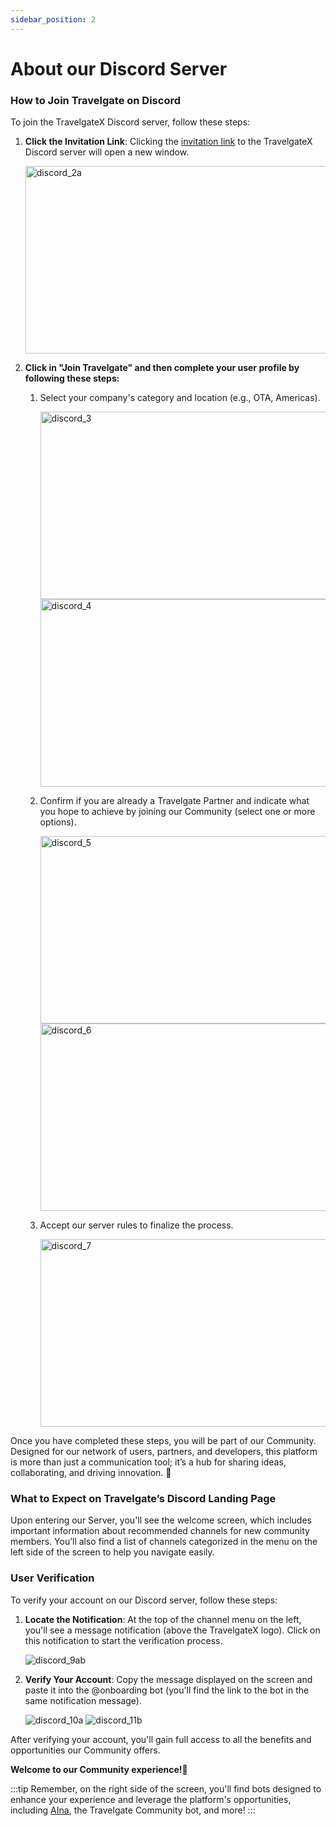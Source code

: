```yaml
---
sidebar_position: 2
---
```


# About our Discord Server

### How to Join Travelgate on Discord

To join the TravelgateX Discord server, follow these steps:
1. **Click the Invitation Link**: Clicking the [invitation link](https://discord.com/invite/travelgate) to the TravelgateX Discord server will open a new window.

    <img src="https://storage.travelgate.com/kbase/discord_2a.jpg" alt="discord_2a" width="500" height="300"/>

2. **Click in "Join Travelgate" and then complete your user profile by following these steps:**
   1. Select your company's category and location (e.g., OTA, Americas).

        <img src="https://storage.travelgate.com/kbase/discord_3.jpg" alt="discord_3" width="500" height="300"/>
        
        <img src="https://storage.travelgate.com/kbase/discord_4.jpg" alt="discord_4" width="500" height="300"/>

   2. Confirm if you are already a Travelgate Partner and indicate what you hope to achieve by joining our Community (select one or more options).

        <img src="https://storage.travelgate.com/kbase/discord_5.jpg" alt="discord_5" width="500" height="300"/>
        
        <img src="https://storage.travelgate.com/kbase/discord_6.jpg" alt="discord_6" width="500" height="300"/>

   3. Accept our server rules to finalize the process.

        <img src="https://storage.travelgate.com/kbase/discord_7.jpg" alt="discord_7" width="500" height="300"/>


Once you have completed these steps, you will be part of our Community. Designed for our network of users, partners, and developers, this platform is more than just a communication tool; it’s a hub for sharing ideas, collaborating, and driving innovation. 🚀

### What to Expect on Travelgate’s Discord Landing Page
Upon entering our Server, you'll see the welcome screen, which includes important information about recommended channels for new community members. You’ll also find a list of channels categorized in the menu on the left side of the screen to help you navigate easily.


### User Verification
To verify your account on our Discord server, follow these steps:
1. **Locate the Notification**: At the top of the channel menu on the left, you'll see a message notification (above the TravelgateX logo). Click on this notification to start the verification process.

    ![discord_9ab](https://storage.travelgate.com/kbase/discord_9ab.jpg)
1. **Verify Your Account**: Copy the message displayed on the screen and paste it into the @onboarding bot (you'll find the link to the bot in the same notification message).
   
    ![discord_10a](https://storage.travelgate.com/kbase/discord_10a.jpg)
    ![discord_11b](https://storage.travelgate.com/kbase/discord_11b.jpg)

After verifying your account, you'll gain full access to all the benefits and opportunities our Community offers.  

**Welcome to our Community experience!🚀**

:::tip
Remember, on the right side of the screen, you'll find bots designed to enhance your experience and leverage the platform's opportunities, including [AIna](/kb/getting-started-with-travelgate/about-our-support/aina), the Travelgate Community bot, and more!
:::